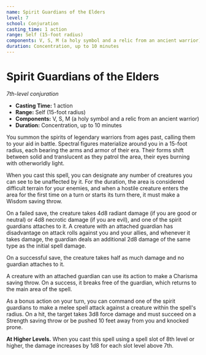 ```yaml
---
name: Spirit Guardians of the Elders
level: 7
school: Conjuration
casting_time: 1 action
range: Self (15-foot radius)
components: V, S, M (a holy symbol and a relic from an ancient warrior)
duration: Concentration, up to 10 minutes
---
```


# Spirit Guardians of the Elders

*7th-level conjuration*
- **Casting Time:** 1 action
- **Range:** Self (15-foot radius)
- **Components:** V, S, M (a holy symbol and a relic from an ancient warrior)
- **Duration:** Concentration, up to 10 minutes

You summon the spirits of legendary warriors from ages past, calling them to your aid in battle. Spectral figures materialize around you in a 15-foot radius, each bearing the arms and armor of their era. Their forms shift between solid and translucent as they patrol the area, their eyes burning with otherworldly light.

When you cast this spell, you can designate any number of creatures you can see to be unaffected by it. For the duration, the area is considered difficult terrain for your enemies, and when a hostile creature enters the area for the first time on a turn or starts its turn there, it must make a Wisdom saving throw.

On a failed save, the creature takes 4d8 radiant damage (if you are good or neutral) or 4d8 necrotic damage (if you are evil), and one of the spirit guardians attaches to it. A creature with an attached guardian has disadvantage on attack rolls against you and your allies, and whenever it takes damage, the guardian deals an additional 2d8 damage of the same type as the initial spell damage.

On a successful save, the creature takes half as much damage and no guardian attaches to it.

A creature with an attached guardian can use its action to make a Charisma saving throw. On a success, it breaks free of the guardian, which returns to the main area of the spell.

As a bonus action on your turn, you can command one of the spirit guardians to make a melee spell attack against a creature within the spell's radius. On a hit, the target takes 3d8 force damage and must succeed on a Strength saving throw or be pushed 10 feet away from you and knocked prone.

**At Higher Levels.** When you cast this spell using a spell slot of 8th level or higher, the damage increases by 1d8 for each slot level above 7th.
